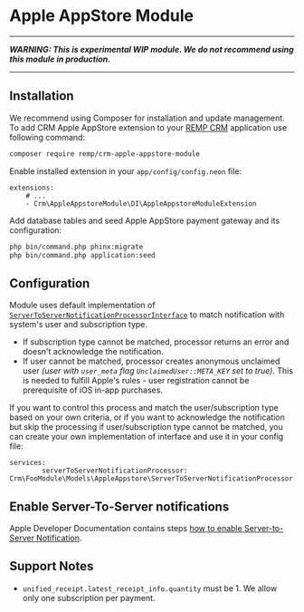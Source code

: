 # Apple AppStore Module

---

_**WARNING: This is experimental WIP module. We do not recommend using this module in production.**_

---

## Installation

We recommend using Composer for installation and update management. To add CRM Apple AppStore extension to your [REMP CRM](https://github.com/remp2020/crm-skeleton/) application use following command:

```bash
composer require remp/crm-apple-appstore-module
```

Enable installed extension in your `app/config/config.neon` file:

```neon
extensions:
	# ...
	- Crm\AppleAppstoreModule\DI\AppleAppstoreModuleExtension
```

Add database tables and seed Apple AppStore payment gateway and its configuration:

```bash
php bin/command.php phinx:migrate
php bin/command.php application:seed
```

## Configuration

Module uses default implementation of [`ServerToServerNotificationProcessorInterface`](./src/models/ServerToServerNotificationProcessor/ServerToServerNotificationProcessorInterface.php) to match notification with system's user and subscription type.

- If subscription type cannot be matched, processor returns an error and doesn't acknowledge the notification.
- If user cannot be matched, processor creates anonymous unclaimed user _(user with `user_meta` flag `UnclaimedUser::META_KEY` set to true)_. This is needed to fulfill Apple's rules - user registration cannot be prerequisite of iOS in-app purchases.

If you want to control this process and match the user/subscription type based on your own criteria, or if you want to acknowledge the notification but skip the processing if user/subscription type cannot be matched, you can create your own implementation of interface and use it in your config file:

```neon
services:
        serverToServerNotificationProcessor: Crm\FooModule\Models\AppleAppstore\ServerToServerNotificationProcessor
``` 

## Enable Server-To-Server notifications

Apple Developer Documentation contains steps [how to enable Server-to-Server Notification](https://developer.apple.com/documentation/storekit/in-app_purchase/subscriptions_and_offers/enabling_server-to-server_notifications).

## Support Notes

- `unified_receipt.latest_receipt_info.quantity` must be 1. We allow only one subscription per payment.
